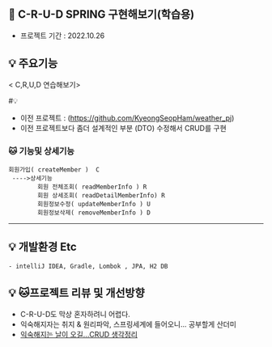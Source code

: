 ## 📝 C-R-U-D SPRING 구현해보기(학습용)

- 프로젝트 기간 : 2022.10.26

## 💡 주요기능
< C,R,U,D 연습해보기>

#💡 
- 이전 프로젝트 : (https://github.com/KyeongSeopHam/weather_pj)
- 이전 프로젝트보다 좀더 설계적인 부분 (DTO) 수정해서 CRUD를 구현


### 🐱 기능및 상세기능 

    회원가입( createMember )  C
     ---->상세기능
            회원 전체조회( readMemberInfo ) R
            회원 상세조회( readDetailMemberInfo) R
            회원정보수정( updateMemberInfo ) U
            회원정보삭제( removeMemberInfo ) D
---------------------------------------------
## 💡 개발환경 Etc
    - intelliJ IDEA, Gradle, Lombok , JPA, H2 DB

## 💡 🐱프로젝트 리뷰 및 개선방향 
- C-R-U-D도 막상 혼자하려니 어렵다.
- 익숙해지자는 취지 & 원리파악, 스프링세계에 들어오니... 공부할게 산더미 
-  [익숙해지는 날이 오길...CRUD 생각정리 ](https://nabi1993.tistory.com/103)


